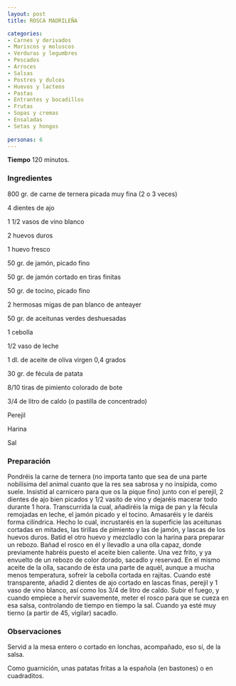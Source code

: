 ```yaml
---
layout: post
title: ROSCA MADRILEÑA

categories:
- Carnes y derivados
- Mariscos y moluscos
- Verduras y legumbres
- Pescados
- Arroces
- Salsas
- Postres y dulces
- Huevos y lacteos
- Pastas
- Entrantes y bocadillos
- Frutas
- Sopas y cremas
- Ensaladas
- Setas y hongos
 
personas: 6 
---
```

<b>Tiempo</b> 120 minutos.

<h3>Ingredientes</h3>
800 gr. de carne de ternera picada muy fina (2 o 3 veces)

4 dientes de ajo

1 1/2 vasos de vino blanco

2 huevos duros

1 huevo fresco

50 gr. de jamón, picado fino

50 gr. de jamón cortado en tiras finitas

50 gr. de tocino, picado fino

2 hermosas migas de pan blanco de anteayer

50 gr. de aceitunas verdes deshuesadas

1 cebolla

1/2 vaso de leche

1 dl. de aceite de oliva virgen 0,4 grados

30 gr. de fécula de patata

8/10 tiras de pimiento colorado de bote

3/4 de litro de caldo (o pastilla de concentrado)

Perejil

Harina

Sal

<h3>Preparación</h3>
Pondréis la carne de ternera (no importa tanto que sea de una parte nobilísima del animal cuanto que la res sea sabrosa y no insípida, como suele. Insistid al carnicero para que os la pique fino) junto con el perejil, 2 dientes de ajo bien picados y 1/2 vasito de vino y dejaréis macerar todo durante 1 hora. Transcurrida la cual, añadiréis la miga de pan y la fécula remojadas en leche, el jamón picado y el tocino. Amasaréis y le daréis forma cilíndrica. Hecho lo cual, incrustaréis en la superficie las aceitunas cortadas en mitades, las tirillas de pimiento y las de jamón, y lascas de los huevos duros. Batid el otro huevo y mezcladlo con la harina para preparar un rebozo. Bañad el rosco en él y llevadlo a una olla capaz, donde previamente habréis puesto el aceite bien caliente. Una vez frito, y ya envuelto de un rebozo de color dorado, sacadlo y reservad. En el mismo aceite de la olla, sacando de ésta una parte de aquél, aunque a mucha menos temperatura, sofreír la cebolla cortada en rajitas. Cuando esté transparente, añadid 2 dientes de ajo cortado en lascas finas, perejil y 1 vaso de vino blanco, así como los 3/4 de litro de caldo. Subir el fuego, y cuando empiece a hervir suavemente, meter el rosco para que se cueza en esa salsa, controlando de tiempo en tiempo la sal. Cuando ya esté muy tierno (a partir de 45, vigilar) sacadlo.

<h3>Observaciones</h3>
Servid a la mesa entero o cortado en lonchas, acompañado, eso sí, de la salsa.

Como guarnición, unas patatas fritas a la española (en bastones) o en cuadraditos.

